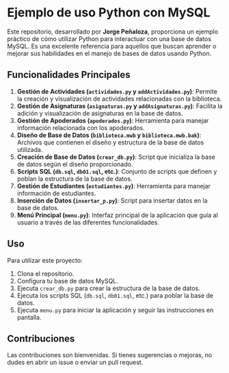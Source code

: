 # Ejemplo de uso Python con MySQL

Este repositorio, desarrollado por **Jorge Peñaloza**, proporciona un ejemplo práctico de cómo utilizar Python para interactuar con una base de datos MySQL. Es una excelente referencia para aquellos que buscan aprender o mejorar sus habilidades en el manejo de bases de datos usando Python.

## Funcionalidades Principales

1. **Gestión de Actividades (`actividades.py` y `addActividades.py`)**: Permite la creación y visualización de actividades relacionadas con la biblioteca.
2. **Gestión de Asignaturas (`asignaturas.py` y `addAsignaturas.py`)**: Facilita la adición y visualización de asignaturas en la base de datos.
3. **Gestión de Apoderados (`apoderados.py`)**: Herramienta para manejar información relacionada con los apoderados.
4. **Diseño de Base de Datos (`biblioteca.mwb` y `biblioteca.mwb.bak`)**: Archivos que contienen el diseño y estructura de la base de datos utilizada.
5. **Creación de Base de Datos (`crear_db.py`)**: Script que inicializa la base de datos según el diseño proporcionado.
6. **Scripts SQL (`db.sql`, `db01.sql`, etc.)**: Conjunto de scripts que definen y poblan la estructura de la base de datos.
7. **Gestión de Estudiantes (`estudiantes.py`)**: Herramienta para manejar información de estudiantes.
8. **Inserción de Datos (`insertar_p.py`)**: Script para insertar datos en la base de datos.
9. **Menú Principal (`menu.py`)**: Interfaz principal de la aplicación que guía al usuario a través de las diferentes funcionalidades.

## Uso

Para utilizar este proyecto:

1. Clona el repositorio.
2. Configura tu base de datos MySQL.
3. Ejecuta `crear_db.py` para crear la estructura de la base de datos.
4. Ejecuta los scripts SQL (`db.sql`, `db01.sql`, etc.) para poblar la base de datos.
5. Ejecuta `menu.py` para iniciar la aplicación y seguir las instrucciones en pantalla.

## Contribuciones

Las contribuciones son bienvenidas. Si tienes sugerencias o mejoras, no dudes en abrir un issue o enviar un pull request.





